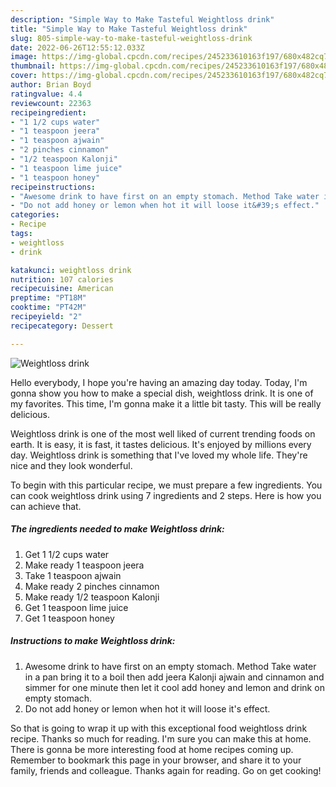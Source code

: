 ```yaml
---
description: "Simple Way to Make Tasteful Weightloss drink"
title: "Simple Way to Make Tasteful Weightloss drink"
slug: 805-simple-way-to-make-tasteful-weightloss-drink
date: 2022-06-26T12:55:12.033Z
image: https://img-global.cpcdn.com/recipes/245233610163f197/680x482cq70/weightloss-drink-recipe-main-photo.jpg
thumbnail: https://img-global.cpcdn.com/recipes/245233610163f197/680x482cq70/weightloss-drink-recipe-main-photo.jpg
cover: https://img-global.cpcdn.com/recipes/245233610163f197/680x482cq70/weightloss-drink-recipe-main-photo.jpg
author: Brian Boyd
ratingvalue: 4.4
reviewcount: 22363
recipeingredient:
- "1 1/2 cups water"
- "1 teaspoon jeera"
- "1 teaspoon ajwain"
- "2 pinches cinnamon"
- "1/2 teaspoon Kalonji"
- "1 teaspoon lime juice"
- "1 teaspoon honey"
recipeinstructions:
- "Awesome drink to have first on an empty stomach. Method Take water in a pan bring it to a boil then add jeera Kalonji ajwain and cinnamon and simmer for one minute then let it cool add honey and lemon and drink on empty stomach."
- "Do not add honey or lemon when hot it will loose it&#39;s effect."
categories:
- Recipe
tags:
- weightloss
- drink

katakunci: weightloss drink 
nutrition: 107 calories
recipecuisine: American
preptime: "PT18M"
cooktime: "PT42M"
recipeyield: "2"
recipecategory: Dessert

---
```



![Weightloss drink](https://img-global.cpcdn.com/recipes/245233610163f197/680x482cq70/weightloss-drink-recipe-main-photo.jpg)

Hello everybody, I hope you're having an amazing day today. Today, I'm gonna show you how to make a special dish, weightloss drink. It is one of my favorites. This time, I'm gonna make it a little bit tasty. This will be really delicious.

Weightloss drink is one of the most well liked of current trending foods on earth. It is easy, it is fast, it tastes delicious. It's enjoyed by millions every day. Weightloss drink is something that I've loved my whole life. They're nice and they look wonderful.




To begin with this particular recipe, we must prepare a few ingredients. You can cook weightloss drink using 7 ingredients and 2 steps. Here is how you can achieve that.

<!--inarticleads1-->

##### The ingredients needed to make Weightloss drink:

1. Get 1 1/2 cups water
1. Make ready 1 teaspoon jeera
1. Take 1 teaspoon ajwain
1. Make ready 2 pinches cinnamon
1. Make ready 1/2 teaspoon Kalonji
1. Get 1 teaspoon lime juice
1. Get 1 teaspoon honey




<!--inarticleads2-->

##### Instructions to make Weightloss drink:

1. Awesome drink to have first on an empty stomach. Method Take water in a pan bring it to a boil then add jeera Kalonji ajwain and cinnamon and simmer for one minute then let it cool add honey and lemon and drink on empty stomach.
1. Do not add honey or lemon when hot it will loose it&#39;s effect.




So that is going to wrap it up with this exceptional food weightloss drink recipe. Thanks so much for reading. I'm sure you can make this at home. There is gonna be more interesting food at home recipes coming up. Remember to bookmark this page in your browser, and share it to your family, friends and colleague. Thanks again for reading. Go on get cooking!

